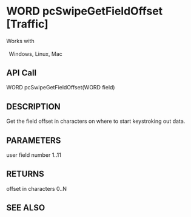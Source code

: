# WORD pcSwipeGetFieldOffset [Traffic]

Works with <p class="s1" style="padding-top: 2pt;padding-left: 5pt;text-indent: 0pt;text-align: left;"><a name="bookmark321">&zwnj;</a>Windows, Linux, Mac<a name="bookmark322">&zwnj;</a></p>

## API Call
WORD pcSwipeGetFieldOffset(WORD field)
## DESCRIPTION
Get the field offset in characters on where to start keystroking out data.

## PARAMETERS
user field number 1..11

## RETURNS
offset in characters 0..N

## SEE ALSO


